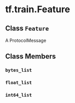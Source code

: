 <div itemscope itemtype="http://developers.google.com/ReferenceObject">
<meta itemprop="name" content="tf.train.Feature" />
<meta itemprop="path" content="Stable" />
<meta itemprop="property" content="bytes_list"/>
<meta itemprop="property" content="float_list"/>
<meta itemprop="property" content="int64_list"/>
</div>

# tf.train.Feature

## Class `Feature`



A ProtocolMessage

## Class Members

<h3 id="bytes_list"><code>bytes_list</code></h3>

<h3 id="float_list"><code>float_list</code></h3>

<h3 id="int64_list"><code>int64_list</code></h3>

